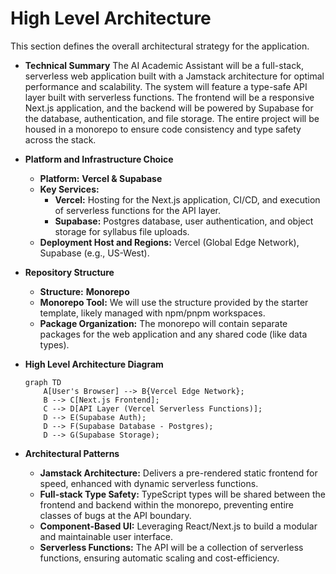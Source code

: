# High Level Architecture

This section defines the overall architectural strategy for the application.

* **Technical Summary**
    The AI Academic Assistant will be a full-stack, serverless web application built with a Jamstack architecture for optimal performance and scalability. The system will feature a type-safe API layer built with serverless functions. The frontend will be a responsive Next.js application, and the backend will be powered by Supabase for the database, authentication, and file storage. The entire project will be housed in a monorepo to ensure code consistency and type safety across the stack.

* **Platform and Infrastructure Choice**
    * **Platform:** **Vercel & Supabase**
    * **Key Services:**
        * **Vercel:** Hosting for the Next.js application, CI/CD, and execution of serverless functions for the API layer.
        * **Supabase:** Postgres database, user authentication, and object storage for syllabus file uploads.
    * **Deployment Host and Regions:** Vercel (Global Edge Network), Supabase (e.g., US-West).

* **Repository Structure**
    * **Structure:** **Monorepo**
    * **Monorepo Tool:** We will use the structure provided by the starter template, likely managed with npm/pnpm workspaces.
    * **Package Organization:** The monorepo will contain separate packages for the web application and any shared code (like data types).

* **High Level Architecture Diagram**
    ```mermaid
    graph TD
        A[User's Browser] --> B{Vercel Edge Network};
        B --> C[Next.js Frontend];
        C --> D[API Layer (Vercel Serverless Functions)];
        D --> E(Supabase Auth);
        D --> F(Supabase Database - Postgres);
        D --> G(Supabase Storage);
    ```

* **Architectural Patterns**
    * **Jamstack Architecture:** Delivers a pre-rendered static frontend for speed, enhanced with dynamic serverless functions.
    * **Full-stack Type Safety:** TypeScript types will be shared between the frontend and backend within the monorepo, preventing entire classes of bugs at the API boundary.
    * **Component-Based UI:** Leveraging React/Next.js to build a modular and maintainable user interface.
    * **Serverless Functions:** The API will be a collection of serverless functions, ensuring automatic scaling and cost-efficiency.
